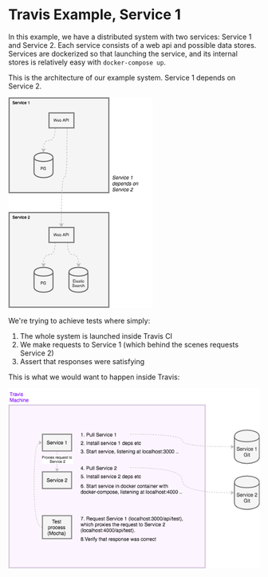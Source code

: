 # Travis Example, Service 1

In this example, we have a distributed system with two services: Service 1
and Service 2. Each service consists of a web api and possible data stores.
Services are dockerized so that launching the service, and its internal stores
is relatively easy with `docker-compose up`.

This is the architecture of our example system. Service 1 depends on Service 2.

![](docs/travis-example-architecture.png)


We're trying to achieve tests where simply:

1. The whole system is launched inside Travis CI
2. We make requests to Service 1 (which behind the scenes requests Service 2)
3. Assert that responses were satisfying

This is what we would want to happen inside Travis:

![](docs/microservice-travis-setup.png)
